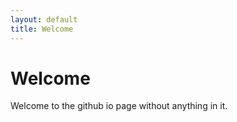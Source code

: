 ```yaml
---
layout: default
title: Welcome
---
```


# Welcome
Welcome to the github io page without anything in it.

